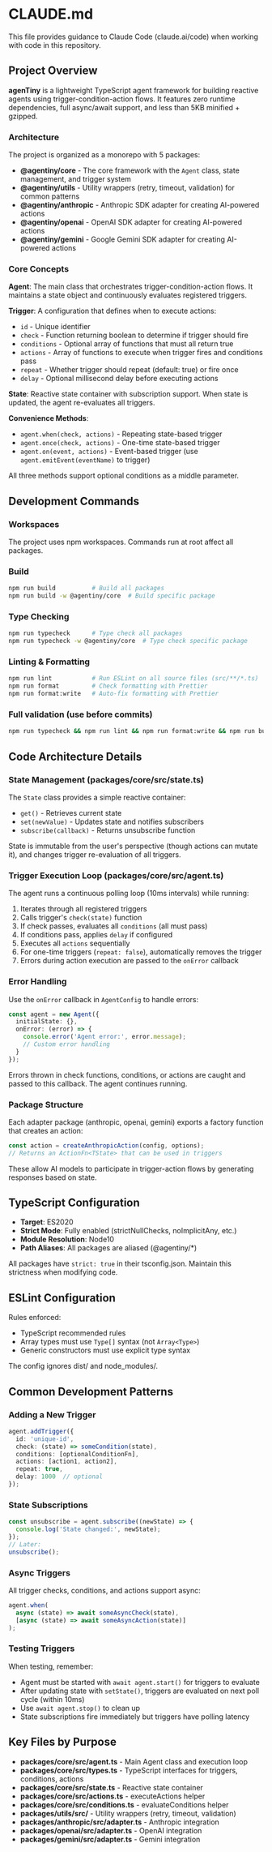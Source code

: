 # CLAUDE.md

This file provides guidance to Claude Code (claude.ai/code) when working with code in this repository.

## Project Overview

**agenTiny** is a lightweight TypeScript agent framework for building reactive agents using trigger-condition-action flows. It features zero runtime dependencies, full async/await support, and less than 5KB minified + gzipped.

### Architecture

The project is organized as a monorepo with 5 packages:

- **@agentiny/core** - The core framework with the `Agent` class, state management, and trigger system
- **@agentiny/utils** - Utility wrappers (retry, timeout, validation) for common patterns
- **@agentiny/anthropic** - Anthropic SDK adapter for creating AI-powered actions
- **@agentiny/openai** - OpenAI SDK adapter for creating AI-powered actions
- **@agentiny/gemini** - Google Gemini SDK adapter for creating AI-powered actions

### Core Concepts

**Agent**: The main class that orchestrates trigger-condition-action flows. It maintains a state object and continuously evaluates registered triggers.

**Trigger**: A configuration that defines when to execute actions:
- `id` - Unique identifier
- `check` - Function returning boolean to determine if trigger should fire
- `conditions` - Optional array of functions that must all return true
- `actions` - Array of functions to execute when trigger fires and conditions pass
- `repeat` - Whether trigger should repeat (default: true) or fire once
- `delay` - Optional millisecond delay before executing actions

**State**: Reactive state container with subscription support. When state is updated, the agent re-evaluates all triggers.

**Convenience Methods**:
- `agent.when(check, actions)` - Repeating state-based trigger
- `agent.once(check, actions)` - One-time state-based trigger
- `agent.on(event, actions)` - Event-based trigger (use `agent.emitEvent(eventName)` to trigger)

All three methods support optional conditions as a middle parameter.

## Development Commands

### Workspaces
The project uses npm workspaces. Commands run at root affect all packages.

### Build
```bash
npm run build          # Build all packages
npm run build -w @agentiny/core  # Build specific package
```

### Type Checking
```bash
npm run typecheck      # Type check all packages
npm run typecheck -w @agentiny/core  # Type check specific package
```

### Linting & Formatting
```bash
npm run lint           # Run ESLint on all source files (src/**/*.ts)
npm run format         # Check formatting with Prettier
npm run format:write   # Auto-fix formatting with Prettier
```

### Full validation (use before commits)
```bash
npm run typecheck && npm run lint && npm run format:write && npm run build
```

## Code Architecture Details

### State Management (packages/core/src/state.ts)

The `State` class provides a simple reactive container:
- `get()` - Retrieves current state
- `set(newValue)` - Updates state and notifies subscribers
- `subscribe(callback)` - Returns unsubscribe function

State is immutable from the user's perspective (though actions can mutate it), and changes trigger re-evaluation of all triggers.

### Trigger Execution Loop (packages/core/src/agent.ts)

The agent runs a continuous polling loop (10ms intervals) while running:
1. Iterates through all registered triggers
2. Calls trigger's `check(state)` function
3. If check passes, evaluates all `conditions` (all must pass)
4. If conditions pass, applies `delay` if configured
5. Executes all `actions` sequentially
6. For one-time triggers (`repeat: false`), automatically removes the trigger
7. Errors during action execution are passed to the `onError` callback

### Error Handling

Use the `onError` callback in `AgentConfig` to handle errors:
```typescript
const agent = new Agent({
  initialState: {},
  onError: (error) => {
    console.error('Agent error:', error.message);
    // Custom error handling
  }
});
```

Errors thrown in check functions, conditions, or actions are caught and passed to this callback. The agent continues running.

### Package Structure

Each adapter package (anthropic, openai, gemini) exports a factory function that creates an action:
```typescript
const action = createAnthropicAction(config, options);
// Returns an ActionFn<TState> that can be used in triggers
```

These allow AI models to participate in trigger-action flows by generating responses based on state.

## TypeScript Configuration

- **Target**: ES2020
- **Strict Mode**: Fully enabled (strictNullChecks, noImplicitAny, etc.)
- **Module Resolution**: Node10
- **Path Aliases**: All packages are aliased (@agentiny/*)

All packages have `strict: true` in their tsconfig.json. Maintain this strictness when modifying code.

## ESLint Configuration

Rules enforced:
- TypeScript recommended rules
- Array types must use `Type[]` syntax (not `Array<Type>`)
- Generic constructors must use explicit type syntax

The config ignores dist/ and node_modules/.

## Common Development Patterns

### Adding a New Trigger
```typescript
agent.addTrigger({
  id: 'unique-id',
  check: (state) => someCondition(state),
  conditions: [optionalConditionFn],
  actions: [action1, action2],
  repeat: true,
  delay: 1000  // optional
});
```

### State Subscriptions
```typescript
const unsubscribe = agent.subscribe((newState) => {
  console.log('State changed:', newState);
});
// Later:
unsubscribe();
```

### Async Triggers
All trigger checks, conditions, and actions support async:
```typescript
agent.when(
  async (state) => await someAsyncCheck(state),
  [async (state) => await someAsyncAction(state)]
);
```

### Testing Triggers
When testing, remember:
- Agent must be started with `await agent.start()` for triggers to evaluate
- After updating state with `setState()`, triggers are evaluated on next poll cycle (within 10ms)
- Use `await agent.stop()` to clean up
- State subscriptions fire immediately but triggers have polling latency

## Key Files by Purpose

- **packages/core/src/agent.ts** - Main Agent class and execution loop
- **packages/core/src/types.ts** - TypeScript interfaces for triggers, conditions, actions
- **packages/core/src/state.ts** - Reactive state container
- **packages/core/src/actions.ts** - executeActions helper
- **packages/core/src/conditions.ts** - evaluateConditions helper
- **packages/utils/src/** - Utility wrappers (retry, timeout, validation)
- **packages/anthropic/src/adapter.ts** - Anthropic integration
- **packages/openai/src/adapter.ts** - OpenAI integration
- **packages/gemini/src/adapter.ts** - Gemini integration

